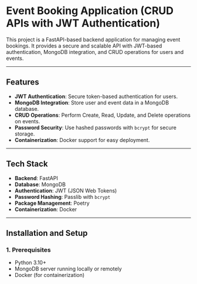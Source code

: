 
# Event Booking Application (CRUD APIs with JWT Authentication)

This project is a FastAPI-based backend application for managing event bookings. It provides a secure and scalable API with JWT-based authentication, MongoDB integration, and CRUD operations for users and events.

---

## Features

- **JWT Authentication**: Secure token-based authentication for users.
- **MongoDB Integration**: Store user and event data in a MongoDB database.
- **CRUD Operations**: Perform Create, Read, Update, and Delete operations on events.
- **Password Security**: Use hashed passwords with `bcrypt` for secure storage.
- **Containerization**: Docker support for easy deployment.

---

## Tech Stack

- **Backend**: FastAPI
- **Database**: MongoDB
- **Authentication**: JWT (JSON Web Tokens)
- **Password Hashing**: Passlib with `bcrypt`
- **Package Management**: Poetry
- **Containerization**: Docker

---

## Installation and Setup

### 1. Prerequisites
- Python 3.10+
- MongoDB server running locally or remotely
- Docker (for containerization)

